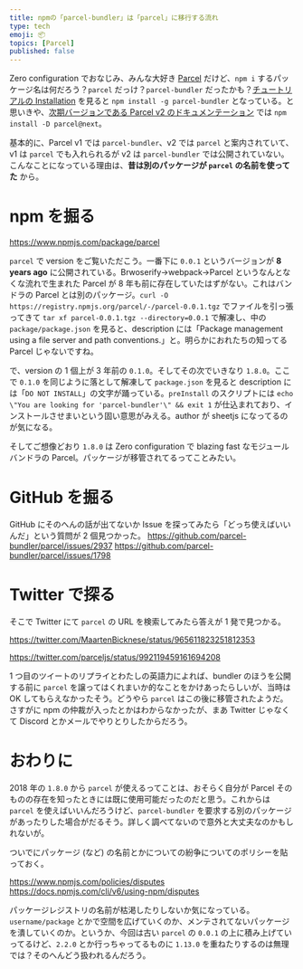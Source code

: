 ```yaml
---
title: npmの「parcel-bundler」は「parcel」に移行する流れ
type: tech
emoji: 📦
topics: [Parcel]
published: false
---
```


Zero configuration でおなじみ、みんな大好き [Parcel](https://parceljs.org) だけど、`npm i` するパッケージ名は何だろう？`parcel` だっけ？`parcel-bundler` だったかも？[チュートリアルの Installation](https://parceljs.org/getting_started.html) を見ると `npm install -g parcel-bundler` となっている。と思いきや、[次期バージョンである Parcel v2 のドキュメンテーション](https://v2.parceljs.org/getting-started/webapp/) では `npm install -D parcel@next`。

基本的に、Parcel v1 では `parcel-bundler`、v2 では `parcel` と案内されていて、v1 は `parcel` でも入れられるが v2 は `parcel-bundler` では公開されていない。こんなことになっている理由は、**昔は別のパッケージが `parcel` の名前を使ってた** から。

# npm を掘る

https://www.npmjs.com/package/parcel

`parcel` で version をご覧いただこう。一番下に `0.0.1` というバージョンが **8 years ago** に公開されている。Brwoserify→webpack→Parcel というなんとなくな流れで生まれた Parcel が 8 年も前に存在していたはずがない。これはバンドラの Parcel とは別のパッケージ。`curl -O https://registry.npmjs.org/parcel/-/parcel-0.0.1.tgz` でファイルを引っ張ってきて `tar xf parcel-0.0.1.tgz --directory=0.0.1` で解凍し、中の `package/package.json` を見ると、description には「Package management using a file server and path conventions.」と。明らかにおれたちの知ってる Parcel じゃないですね。

で、version の 1 個上が 3 年前の `0.1.0`。そしてその次でいきなり `1.8.0`。ここで `0.1.0` を同じように落として解凍して `package.json` を見ると description には「`DO NOT INSTALL`」の文字が踊っている。`preInstall` のスクリプトには `echo \"You are looking for 'parcel-bundler'\" && exit 1` が仕込まれており、インストールさせまいという固い意思がみえる。author が sheetjs になってるのが気になる。

そしてご想像どおり `1.8.0` は Zero configuration で blazing fast なモジュールバンドラの Parcel。パッケージが移管されてるってことみたい。

# GitHub を掘る

GitHub にそのへんの話が出てないか Issue を探ってみたら「どっち使えばいいんだ」という質問が 2 個見つかった。
https://github.com/parcel-bundler/parcel/issues/2937
https://github.com/parcel-bundler/parcel/issues/1798

# Twitter で探る

そこで Twitter にて `parcel` の URL を検索してみたら答えが 1 発で見つかる。

https://twitter.com/MaartenBicknese/status/965611823251812353

https://twitter.com/parceljs/status/992119459161694208

1 つ目のツイートのリプライとわたしの英語力によれば、bundler のほうを公開する前に `parcel` を譲ってはくれまいか的なことをかけあったらしいが、当時は OK してもらえなかったそう。どうやら `parcel` はこの後に移管されたようだ。さすがに npm の仲裁が入ったとかはわからなかったが、まあ Twitter じゃなくて Discord とかメールでやりとりしたからだろう。

# おわりに

2018 年の `1.8.0` から `parcel` が使えるってことは、おそらく自分が Parcel そのものの存在を知ったときには既に使用可能だったのだと思う。これからは `parcel` を使えばいいんだろうけど、`parcel-bundler` を要求する別のパッケージがあったりした場合がだるそう。詳しく調べてないので意外と大丈夫なのかもしれないが。

ついでにパッケージ (など) の名前とかについての紛争についてのポリシーを貼っておく。

https://www.npmjs.com/policies/disputes
https://docs.npmjs.com/cli/v6/using-npm/disputes

パッケージレジストリの名前が枯渇したりしないか気になっている。`username/package` とかで空間を広げていくのか、メンテされてないパッケージを潰していくのか。というか、今回は古い `parcel` の `0.0.1` の上に積み上げていってるけど、`2.2.0` とか行っちゃってるものに `1.13.0` を重ねたりするのは無理では？そのへんどう扱われるんだろう。
